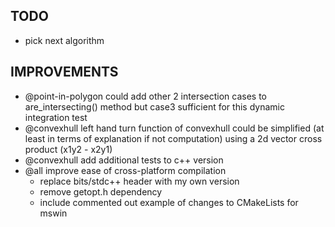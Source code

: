 ## TODO
  - pick next algorithm

## IMPROVEMENTS
  - @point-in-polygon could add other 2 intersection cases to are_intersecting() method but
    case3 sufficient for this dynamic integration test
  - @convexhull left hand turn function of convexhull could be simplified 
    (at least in terms of explanation if not computation) using 
    a 2d vector cross product (x1y2 - x2y1)
  - @convexhull add additional tests to c++ version
  - @all improve ease of cross-platform compilation
      - replace bits/stdc++ header with my own version
      - remove getopt.h dependency
      - include commented out example of changes to CMakeLists for mswin
      
